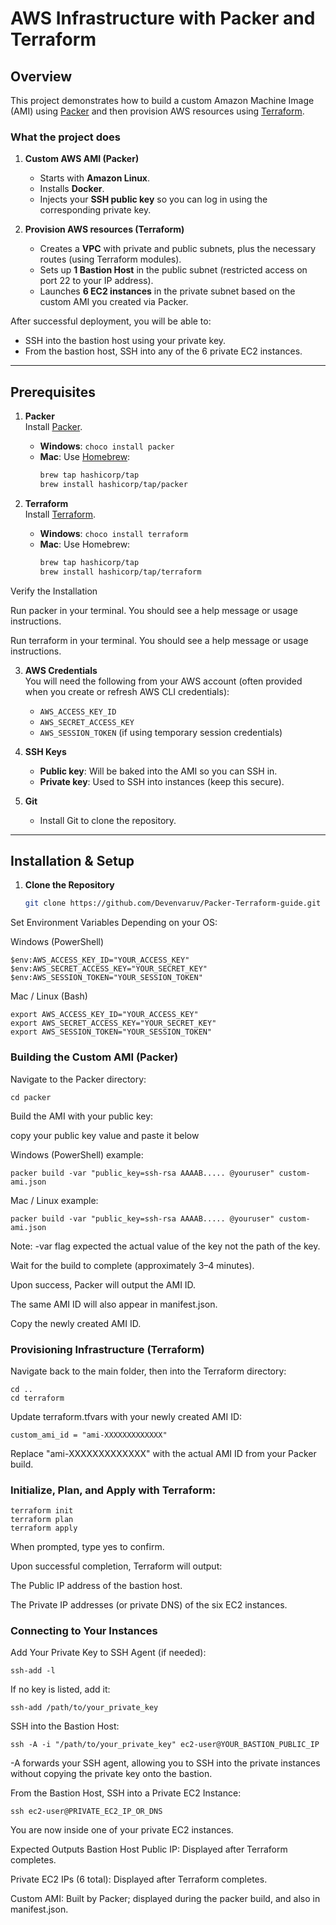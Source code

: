 # AWS Infrastructure with Packer and Terraform

## Overview

This project demonstrates how to build a custom Amazon Machine Image (AMI) using [Packer](https://developer.hashicorp.com/packer/install) and then provision AWS resources using [Terraform](https://developer.hashicorp.com/terraform/install?product_intent=terraform).

### What the project does

1. **Custom AWS AMI (Packer)**
   - Starts with **Amazon Linux**.
   - Installs **Docker**.
   - Injects your **SSH public key** so you can log in using the corresponding private key.

2. **Provision AWS resources (Terraform)**
   - Creates a **VPC** with private and public subnets, plus the necessary routes (using Terraform modules).
   - Sets up **1 Bastion Host** in the public subnet (restricted access on port 22 to your IP address).
   - Launches **6 EC2 instances** in the private subnet based on the custom AMI you created via Packer.

After successful deployment, you will be able to:
- SSH into the bastion host using your private key.
- From the bastion host, SSH into any of the 6 private EC2 instances.

---

## Prerequisites

1. **Packer**  
   Install [Packer](https://developer.hashicorp.com/packer/install).  
   - **Windows**: `choco install packer`
   - **Mac**: Use [Homebrew](https://brew.sh):  
     ```bash
     brew tap hashicorp/tap
     brew install hashicorp/tap/packer
     ```

2. **Terraform**  
   Install [Terraform](https://developer.hashicorp.com/terraform/install?product_intent=terraform).  
   - **Windows**: `choco install terraform`
   - **Mac**: Use Homebrew:  
     ```bash
     brew tap hashicorp/tap
     brew install hashicorp/tap/terraform
     ```

Verify the Installation

Run packer in your terminal. You should see a help message or usage instructions.

Run terraform in your terminal. You should see a help message or usage instructions.

3. **AWS Credentials**  
   You will need the following from your AWS account (often provided when you create or refresh AWS CLI credentials):
   - `AWS_ACCESS_KEY_ID`
   - `AWS_SECRET_ACCESS_KEY`
   - `AWS_SESSION_TOKEN` (if using temporary session credentials)

4. **SSH Keys**
   - **Public key**: Will be baked into the AMI so you can SSH in.
   - **Private key**: Used to SSH into instances (keep this secure).

5. **Git**
   - Install Git to clone the repository.

---

## Installation & Setup

1. **Clone the Repository**  
   ```bash
   git clone https://github.com/Devenvaruv/Packer-Terraform-guide.git
Set Environment Variables
Depending on your OS:

Windows (PowerShell)

    $env:AWS_ACCESS_KEY_ID="YOUR_ACCESS_KEY"
    $env:AWS_SECRET_ACCESS_KEY="YOUR_SECRET_KEY"
    $env:AWS_SESSION_TOKEN="YOUR_SESSION_TOKEN"

Mac / Linux (Bash)

    export AWS_ACCESS_KEY_ID="YOUR_ACCESS_KEY"
    export AWS_SECRET_ACCESS_KEY="YOUR_SECRET_KEY"
    export AWS_SESSION_TOKEN="YOUR_SESSION_TOKEN"




### Building the Custom AMI (Packer)
Navigate to the Packer directory:

    cd packer
Build the AMI with your public key:

copy your public key value and paste it below

Windows (PowerShell) example:

    packer build -var "public_key=ssh-rsa AAAAB..... @youruser" custom-ami.json

Mac / Linux example:

    packer build -var "public_key=ssh-rsa AAAAB..... @youruser" custom-ami.json

Note: -var flag expected the actual value of the key not the path of the key.

Wait for the build to complete (approximately 3–4 minutes).

Upon success, Packer will output the AMI ID.

The same AMI ID will also appear in manifest.json.

Copy the newly created AMI ID.

### Provisioning Infrastructure (Terraform)
Navigate back to the main folder, then into the Terraform directory:

    cd ..
    cd terraform

Update terraform.tfvars with your newly created AMI ID:

    custom_ami_id = "ami-XXXXXXXXXXXXX"
Replace "ami-XXXXXXXXXXXXX" with the actual AMI ID from your Packer build.

### Initialize, Plan, and Apply with Terraform:

    terraform init
    terraform plan
    terraform apply

When prompted, type yes to confirm.

Upon successful completion, Terraform will output:

The Public IP address of the bastion host.

The Private IP addresses (or private DNS) of the six EC2 instances.

### Connecting to Your Instances

Add Your Private Key to SSH Agent (if needed):

    ssh-add -l
If no key is listed, add it:

    ssh-add /path/to/your_private_key
SSH into the Bastion Host:

    ssh -A -i "/path/to/your_private_key" ec2-user@YOUR_BASTION_PUBLIC_IP
-A forwards your SSH agent, allowing you to SSH into the private instances without copying the private key onto the bastion.

From the Bastion Host, SSH into a Private EC2 Instance:

    ssh ec2-user@PRIVATE_EC2_IP_OR_DNS
You are now inside one of your private EC2 instances.

Expected Outputs
Bastion Host Public IP: Displayed after Terraform completes.

Private EC2 IPs (6 total): Displayed after Terraform completes.

Custom AMI: Built by Packer; displayed during the packer build, and also in manifest.json.
